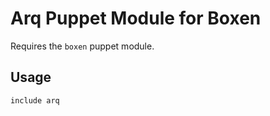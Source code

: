 # Arq Puppet Module for Boxen

Requires the `boxen` puppet module.

## Usage

```puppet
include arq
```